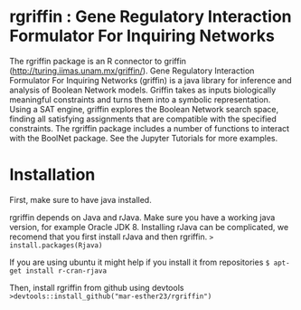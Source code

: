 # rgriffin : Gene Regulatory Interaction Formulator For Inquiring Networks

The rgriffin package is an R connector to griffin (http://turing.iimas.unam.mx/griffin/). Gene Regulatory Interaction Formulator For Inquiring Networks (griffin) is a java library for inference and analysis of Boolean Network models. Griffin takes as inputs biologically meaningful constraints and turns them into a symbolic representation. Using a SAT engine, griffin explores the Boolean Network search space, finding all satisfying assignments that are compatible with the specified constraints.
    The rgriffin package includes a number of functions to interact with the BoolNet package.
    See the Jupyter Tutorials for more examples.



# Installation


First, make sure to have java installed. 

rgriffin depends on Java and rJava. Make sure you have a working java version, for example Oracle JDK 8. Installing rJava can be complicated, we recomend that you first install rJava and then rgriffin.
	```
	> install.packages(Rjava)
	```

If you are using ubuntu it might help if you install it from repositories
	```
	$ apt-get install r-cran-rjava
	```

Then, install rgriffin from github using devtools
	```
	>devtools::install_github("mar-esther23/rgriffin")
	```




